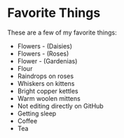 # Favorite Things

These are a few of my favorite things:

- Flowers - (Daisies)
- Flowers - (Roses)
- Flower - (Gardenias)
- Flour
- Raindrops on roses
- Whiskers on kittens
- Bright copper kettles
- Warm woolen mittens
- Not editing directly on GitHub
- Getting sleep
- Coffee
- Tea

